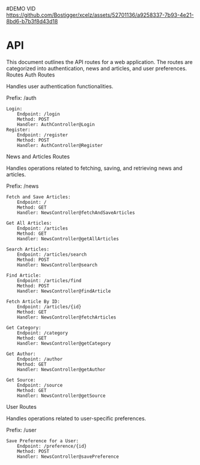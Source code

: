 #DEMO VID
https://github.com/Bostigger/xcelz/assets/52701136/a9258337-7b93-4e21-8bd6-b7b3f8d43d18
# API

This document outlines the API routes for a web application. The routes are categorized into authentication, news and articles, and user preferences.
Routes
Auth Routes

Handles user authentication functionalities.

Prefix: /auth

    Login:
        Endpoint: /login
        Method: POST
        Handler: AuthController@Login
    Register:
        Endpoint: /register
        Method: POST
        Handler: AuthController@Register

News and Articles Routes

Handles operations related to fetching, saving, and retrieving news and articles.

Prefix: /news

    Fetch and Save Articles:
        Endpoint: /
        Method: GET
        Handler: NewsController@fetchAndSaveArticles

    Get All Articles:
        Endpoint: /articles
        Method: GET
        Handler: NewsController@getAllArticles

    Search Articles:
        Endpoint: /articles/search
        Method: POST
        Handler: NewsController@search

    Find Article:
        Endpoint: /articles/find
        Method: POST
        Handler: NewsController@findArticle

    Fetch Article By ID:
        Endpoint: /articles/{id}
        Method: GET
        Handler: NewsController@fetchArticles

    Get Category:
        Endpoint: /category
        Method: GET
        Handler: NewsController@getCategory

    Get Author:
        Endpoint: /author
        Method: GET
        Handler: NewsController@getAuthor

    Get Source:
        Endpoint: /source
        Method: GET
        Handler: NewsController@getSource

User Routes

Handles operations related to user-specific preferences.

Prefix: /user

    Save Preference for a User:
        Endpoint: /preference/{id}
        Method: POST
        Handler: NewsController@savePreference




